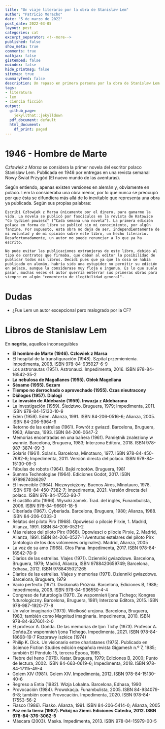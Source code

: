 ```yaml
---
title: "Un viaje literario por la obra de Stanislaw Lem"
author: "Patricio Moracho"
date: "5 de marzo de 2022"
post_date: 2022-03-05
layout: post
categories: cat
excerpt_separator: <!--more-->
published: false
show_meta: true
comments: true
mathjax: false
gistembed: false
noindex: false
hide_printmsg: false
sitemap: true
summaryfeed: false
description: Un repaso en primera persona por la obra de Stanislaw Lem
tags:
- literatura
- lem
- ciencia ficción
output:
  github_page:
    jekyllthat::jekylldown
  pdf_document: default
  html_document:
    df_print: paged
---
```


# 1946 - Hombre de Marte

_Człowiek z Marsa_ se considera la primer novela del escritor polaco Stanislaw
Lem. Publicada en 1946 por entregas en una revista semanal Nowy Świat Przygód
(El nuevo mundo de las aventuras).

Según entiendo, apenas existen versiones en alemán y, obviamente en polaco. Lem
la consideraba una obra menor, por lo que nunca se preocupó por que ésta se
difundiera más allá de lo inevitable que representa una obra ya publicada. Según
sus propias palabras:

    Escribí Człowiek z Marsa únicamente por el dinero, para ganarme la vida. La novela se publicó por fascículos en la revista de Katowice "Co tydzień powieść" (“Cada semana una novela”). La primera edición polaca en forma de libro se publicó sin mi conocimiento, por algún fanzine. Por supuesto, esta obra no deja de ser, independientemente de mi voluntad y de mi opinión sobre este libro, un hecho literario. Desafortunadamente, un autor no puede renunciar a lo que ya ha escrito.

    No pude evitar las publicaciones extranjeras de este libro, debido al tipo de contratos que firmaba, que daban al editor la posibilidad de publicar todos mis libros. Decidí pues que ya que la cosa se había publicado en alemán, habría sido una estupidez no permitir su edición en polaco, aunque la considerase muy floja e ingenua. Es lo que suele pasar, muchas veces el autor querría enterrar sus primeras obras para siempre en algún "cementerio de ilegibilidad general".



# Dudas

* ¿Fue Lem un autor excepcional pero malogrado por la CF?


# Libros de Stanislaw Lem

En __negrita__, aquellos inconseguibles

* __El hombre de Marte (1946). Człowiek z Marsa__
* El hospital de la transfiguración (1948). Szpital przemienienia.
  Impedimenta, 2008. ISBN 978-84-935927-6-9
* Los astronautas (1951). Astronauci. Impedimenta, 2016. ISBN
  978-84-16542-35-2
* __La nebulosa de Magallanes (1955). Obłok Magellana__
* __Sésamo (1955). Sezam__
* __Tiempo no derrochado o aprovechado (1955). Czas nieutracony__
* __Diálogos (1957). Dialogi__
* __La invasión de Aldebarán (1959). Inwazja z Aldebarana__
* La investigación (1959). Śledztwo. Bruguera, 1979; Impedimenta, 2011. ISBN
  978-84-15130-10-9
* Edén (1959). Eden. Alianza, 1991. ISBN 84-206-0516-6; Alianza, 2005. ISBN
  84-206-5964-9
* Retorno de las estrellas (1961). Powrót z gwiazd. Barcelona, Bruguera, 1983;
  Alianza, 1993. ISBN 84-206-0647-2
* Memorias encontradas en una bañera (1961). Pamiętnik znaleziony w wannie.
  Barcelona, Bruguera, 1983; Interzona Editora, 2018. ISBN 978-987-3874-09-3
* Solaris (1961). Solaris. Barcelona, Minotauro, 1977. ISBN 978-84-450-7682-8;
  Impedimenta, 2011. Versión directa del polaco. ISBN 978-84-15130-09-3
* Fábulas de robots (1964). Bajki robotów. Bruguera, 1981
* Summa Technologiae (1964). Ediciones Godot, 2017. ISBN 9789874086297
* El Invencible (1964). Niezwyciężony. Buenos Aires, Minotauro, 1978. ISBN
  978-84-450-7382-7; Impedimenta, 2021. Versión directa del polaco. ISBN
  978-84-17553-93-7
* El castillo alto (1966). Wysoki zamek. Trad. del inglés, Funambulista, 2006.
  ISBN 978-84-96601-18-5
* Ciberíada (1967). Cyberiada. Barcelona, Bruguera, 1980; Alianza, 1988. ISBN
  84-206-0333-3
* Relatos del piloto Pirx (1968). Opowiesci o pilocie Pirxie, 1. Madrid,
  Alianza, 1991. ISBN 84-206-0521-2
* Más relatos del piloto Pirx (1968). Opowiesci o pilocie Pirxie, 2. Madrid,
  Alianza, 1991. ISBN 84-206-0527-1 Aventuras estelares del piloto Pirx
  (antología de los dos volúmenes originales). Madrid, Alianza, 2005
* La voz de su amo (1968). Głos Pana. Impedimenta, 2017. ISBN 978-84-16542-78-9
* Diarios de las estrellas. Viajes (1971). Dzienniki gwiazdowe. Barcelona,
  Bruguera, 1979; Madrid, Alianza, ISBN 9788420659749; Barcelona, Edhasa, 2012.
  ISBN 9788435021265
* Diarios de las estrellas. Viajes y memorias (1971). Dzienniki gwiazdowe.
  Barcelona, Bruguera, 1979
* Vacío perfecto (1971). Doskonała Próżnia. Barcelona, Ediciones B, 1988;
  Impedimenta, 2008. ISBN 978-84-936550-4-4
* Congreso de futurología (1971). Ze wspomnień Ijona Tichego; Kongres
  futurologiczny. Barcelona, Bruguera, 1981; Interzona Editora, 2015. ISBN
  978-987-1920-77-8
* Un valor imaginario (1973). Wielkość urojona. Barcelona, Bruguera, 1983; también como Magnitud imaginaria. Impedimenta, 2010. ISBN 978-84-937601-2-0
* El profesor A. Dońda. De las memorias de Ijon Tichy (1973). Profesor A.
  Dońda.Ze wspomnień Ijona Tichego. Impedimenta, 2021. ISBN 978-84-18668-19-7
  Rozprawy iszkice (1974)
* Philip K. Dick. Un visionario entre charlatanes (1975). Publicado en Science
  Fiction Studies edición española revista Gigamesh n.º 7, 1985; también El
  Péndulo 15, tercera Época, 1985.
* Fiebre del heno (1976). Katar. Bruguera, 1979; Ediciones B, 2000; Punto de
  lectura, 2002. ISBN 84-663-0619-6; Impedimenta, 2018. ISBN 978-84-17115-49-4
* Golem XIV (1981). Golem XIV. Impedimenta, 2012. ISBN 978-84-15130-40-6
* Regreso a Entia (1982). Wizja Lokalna. Barcelona, Edhasa, 1990
* Provocación (1984). Prowokacja. Funambulista, 2005. ISBN 84-934079-6-8;
  también como Provocación. Impedimenta, 2020. ISBN 978-84-17553-56-2
* Fiasco (1986). Fiasko. Alianza, 1991. ISBN 84-206-5414-0; Alianza, 2005
* __Paz en la tierra (1987). Pokój na Ziemi. Ediciones Cátedra, 2012. ISBN
  978-84-376-3062-5__
* Máscara (2003). Maska. Impedimenta, 2013. ISBN 978-84-15979-00-5